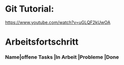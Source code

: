 # Git Tutorial: 

https://www.youtube.com/watch?v=uGLQF2kUwOA

# Arbeitsfortschritt
### Name|offene Tasks |In Arbeit |Probleme |Done


